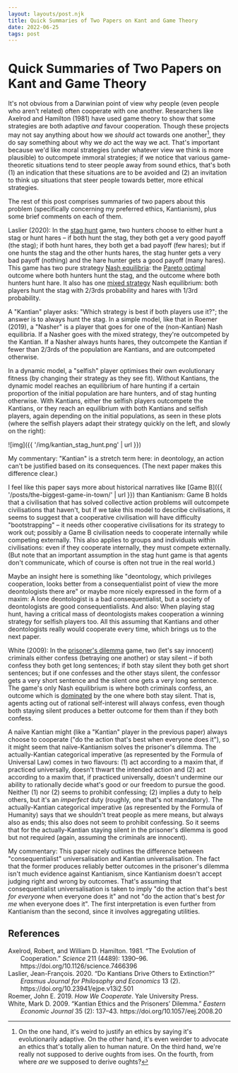 ```yaml
---
layout: layouts/post.njk
title: Quick Summaries of Two Papers on Kant and Game Theory
date: 2022-06-25
tags: post
---
```


# Quick Summaries of Two Papers on Kant and Game Theory

It's not obvious from a Darwinian point of view why people (even people who aren't related) often cooperate with one another. Researchers like Axelrod and Hamilton (1981) have used game theory to show that some strategies are both adaptive _and_ favour cooperation. Though these projects may not say anything about how we _should_ act towards one another[^1], they do say something about why we _do_ act the way we act. That's important because we'd like moral strategies (under whatever view we think is more plausible) to outcompete immoral strategies; if we notice that various game-theoretic situations tend to steer people away from sound ethics, that's both (1) an indication that these situations are to be avoided and (2) an invitation to think up situations that steer people towards better, more ethical strategies.

The rest of this post comprises summaries of two papers about this problem (specifically concerning my preferred ethics, Kantianism), plus some brief comments on each of them.

Laslier (2020): In the [stag hunt](https://en.wikipedia.org/wiki/Stag_hunt) game, two hunters choose to either hunt a stag or hunt hares – if both hunt the stag, they both get a very good payoff (the stag); if both hunt hares, they both get a bad payoff (few hares); but if one hunts the stag and the other hunts hares, the stag hunter gets a very bad payoff (nothing) and the hare hunter gets a good payoff (many hares). This game has two pure strategy [Nash equilibria](https://en.wikipedia.org/wiki/Nash_equilibrium): the [Pareto optimal](https://en.wikipedia.org/wiki/Pareto_efficiency) outcome where both hunters hunt the stag, and the outcome where both hunters hunt hare. It also has one [mixed strategy](<https://en.wikipedia.org/wiki/Strategy_(game_theory)#Mixed_strategy>) Nash equilibrium: both players hunt the stag with 2/3rds probability and hares with 1/3rd probability.

A "Kantian" player asks: "Which strategy is best if both players use it?"; the answer is to always hunt the stag. In a simple model, like that in Roemer (2019), a "Nasher" is a player that goes for one of the (non-Kantian) Nash equilibria. If a Nasher goes with the mixed strategy, they're outcompeted by the Kantian. If a Nasher always hunts hares, they outcompete the Kantian if fewer than 2/3rds of the population are Kantians, and are outcompeted otherwise.

In a dynamic model, a "selfish" player optimises their own evolutionary fitness (by changing their strategy as they see fit). Without Kantians, the dynamic model reaches an equilibrium of hare hunting if a certain proportion of the initial population are hare hunters, and of stag hunting otherwise. With Kantians, either the selfish players outcompete the Kantians, or they reach an equilibrium with both Kantians and selfish players, again depending on the initial populations, as seen in these plots (where the selfish players adapt their strategy quickly on the left, and slowly on the right):

![img]({{ '/img/kantian_stag_hunt.png' | url }})

My commentary: "Kantian" is a stretch term here: in deontology, an action can't be justified based on its consequences. (The next paper makes this difference clear.)

I feel like this paper says more about historical narratives like [Game B]({{ '/posts/the-biggest-game-in-town/' | url }}) than Kantianism: Game B holds that a civilisation that has solved collective action problems will outcompete civilisations that haven't, but if we take this model to describe civilisations, it seems to suggest that a cooperative civilisation will have difficulty "bootstrapping" – it needs other cooperative civilisations for its strategy to work out; possibly a Game B civilisation needs to cooperate internally while competing externally. This also applies to groups and individuals within civilisations: even if they cooperate internally, they must compete externally. (But note that an important assumption in the stag hunt game is that agents don't communicate, which of course is often not true in the real world.)

Maybe an insight here is something like "deontology, which privileges cooperation, looks better from a consequentialist point of view the more deontologists there are" or maybe more nicely expressed in the form of a maxim: A lone deontologist is a bad consequentialist, but a society of deontologists are good consequentialists. And also: When playing stag hunt, having a critical mass of deontologists makes cooperation a winning strategy for selfish players too. All this assuming that Kantians and other deontologists really would cooperate every time, which brings us to the next paper.

White (2009): In the [prisoner's dilemma](https://en.wikipedia.org/wiki/Prisoner's_dilemma) game, two (let's say innocent) criminals either confess (betraying one another) or stay silent – if both confess they both get long sentences; if both stay silent they both get short sentences; but if one confesses and the other stays silent, the confessor gets a very short sentence and the silent one gets a very long sentence. The game's only Nash equilibrium is where both criminals confess, an outcome which is [dominated](https://en.wikipedia.org/wiki/Strategic_dominance) by the one where both stay silent. That is, agents acting out of rational self-interest will always confess, even though both staying silent produces a better outcome for them than if they both confess.

A naïve Kantian might (like a "Kantian" player in the previous paper) always choose to cooperate ("do the action that's best when everyone does it"), so it might seem that naïve-Kantianism solves the prisoner's dilemma. The actually-Kantian categorical imperative (as represented by the Formula of Universal Law) comes in two flavours: (1) act according to a maxim that, if practiced universally, doesn't thwart the intended action and (2) act according to a maxim that, if practiced universally, doesn't undermine our ability to rationally decide what's good or our freedom to pursue the good. Neither (1) nor (2) seems to prohibit confessing; (2) implies a duty to help others, but it's an _imperfect_ duty (roughly, one that's not mandatory). The actually-Kantian categorical imperative (as represented by the Formula of Humanity) says that we shouldn't treat people as mere means, but always also as ends; this also does not seem to prohibit confessing. So it seems that for the actually-Kantian staying silent in the prisoner's dilemma is good but not required (again, assuming the criminals are innocent).

My commentary: This paper nicely outlines the difference between "consequentialist" universalisation and Kantian universalisation. The fact that the former produces reliably better outcomes in the prisoner's dilemma isn't much evidence against Kantianism, since Kantianism doesn't accept judging right and wrong by outcomes. That's assuming that consequentialist universalisation is taken to imply "do the action that's best _for everyone_ when everyone does it" and not "do the action that's best _for me_ when everyone does it". The first interpretation is even further from Kantianism than the second, since it involves aggregating utilities.

## References

<style>.csl-entry{text-indent: -2em; margin-left: 2em;}</style><div class="csl-bib-body">
  <div class="csl-entry">Axelrod, Robert, and William D. Hamilton. 1981. “The Evolution of Cooperation.” <i>Science</i> 211 (4489): 1390–96. https://doi.org/10.1126/science.7466396</div>
  <div class="csl-entry">Laslier, Jean-François. 2020. “Do Kantians Drive Others to Extinction?” <i>Erasmus Journal for Philosophy and Economics</i> 13 (2). https://doi.org/10.23941/ejpe.v13i2.501</div>
  <div class="csl-entry">Roemer, John E. 2019. <i>How We Cooperate</i>. Yale University Press.</div>
  <div class="csl-entry">White, Mark D. 2009. “Kantian Ethics and the Prisoners’ Dilemma.” <i>Eastern Economic Journal</i> 35 (2): 137–43. https://doi.org/10.1057/eej.2008.20</div>
</div>

[^1]: On the one hand, it's weird to justify an ethics by saying it's evolutionarily adaptive. On the other hand, it's even weirder to advocate an ethics that's totally alien to human nature. On the third hand, we're really not supposed to derive oughts from ises. On the fourth, from where _are_ we supposed to derive oughts?
